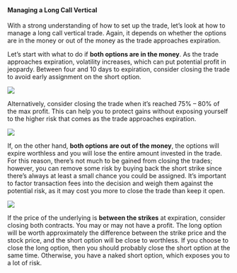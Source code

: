 #### Managing a Long Call Vertical

With a strong understanding of how to set up the trade, let’s look at how to manage a long call vertical trade. Again, it depends on whether the options are in the money or out of the money as the trade approaches expiration.

Let’s start with what to do if  **both options are in the money**. As the trade approaches expiration, volatility increases, which can put potential profit in jeopardy. Between four and 10 days to expiration, consider closing the trade to avoid early assignment on the short option.

![](https://education.ameritrade.com/content/cms/images/BDTO_Lesson_5.50.01.jpg)

Alternatively, consider closing the trade when it’s reached 75% – 80% of the max profit. This can help you to protect gains without exposing yourself to the higher risk that comes as the trade approaches expiration.

![](https://education.ameritrade.com/content/cms/images/BDTO_Lesson_5.50.02.jpg)

If, on the other hand,  **both options are out of the money**, the options will expire worthless and you will lose the entire amount invested in the trade. For this reason, there’s not much to be gained from closing the trades; however, you can remove some risk by buying back the short strike since there’s always at least a small chance you could be assigned. It’s important to factor transaction fees into the decision and weigh them against the potential risk, as it may cost you more to close the trade than keep it open.

![](https://education.ameritrade.com/content/cms/images/BDTO_Lesson_5.50.03.jpg)

If the price of the underlying is  **between the strikes** at expiration, consider closing both contracts. You may or may not have a profit. The long option will be worth approximately the difference between the strike price and the stock price, and the short option will be close to worthless. If you choose to close the long option, then you should probably close the short option at the same time. Otherwise, you have a naked short option, which exposes you to a lot of risk.


<!--stackedit_data:
eyJoaXN0b3J5IjpbLTE0Mzk4OTk5NDVdfQ==
-->